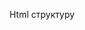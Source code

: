 Html структуру

<WidgetWrapper>
	<Temperature />
	<Controllers />
	<Weather/>
</WidgetWrapper>
<Modal />